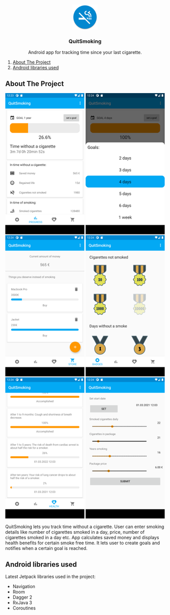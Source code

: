 <!-- PROJECT LOGO -->
<br />
<p align="center">
  <img src="images/logo.png" alt="Logo" width="80" height="80">
  <h3 align="center">QuitSmoking</h3>
  <p align="center">Android app for tracking time since your last cigarette.</p>
</p>

<!-- TABLE OF CONTENTS -->
<ol>
  <li><a href="#about-the-project">About The Project</a></li>
  <li><a href="#android-libraries-used">Android libraries used</a></li>
</ol>

<!-- ABOUT THE PROJECT -->
## About The Project

<div display="inline">
  <img src="images/app-1.png" width="250" height="444">
  <img src="images/app-2.png" width="250" height="444">
  <img src="images/app-3.png" width="250" height="444">
  <img src="images/app-4.png" width="250" height="444">
  <img src="images/app-5.png" width="250" height="444">
  <img src="images/app-6.png" width="250" height="444">
</div>



QuitSmoking lets you track time without a cigarette. User can enter smoking details like number of cigarettes smoked in a day, price, number of cigarettes smoked in a day etc. 
App calculates saved money and displays health benefits for certain smoke free time. It lets user to create goals and notifies when a certain goal is reached.



## Android libraries used

Latest Jetpack libraries used in the project:

* Navigation
* Room
* Dagger 2
* RxJava 3
* Coroutines

<!-- MARKDOWN LINKS & IMAGES -->
[app-1]: images/app-1.png 
[app-2]: images/app-2.png
[app-3]: images/app-3.png
[app-4]: images/app-4.png
[app-5]: images/app-5.png
[app-6]: images/app-6.png
